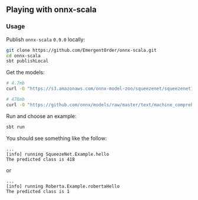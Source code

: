 ## Playing with onnx-scala

### Usage

Publish `onnx-scala` `0.9.0` locally:

```sh
git clone https://github.com/EmergentOrder/onnx-scala.git
cd onnx-scala
sbt publishLocal
```

Get the models:

```sh
# 4.7mb
curl -O "https://s3.amazonaws.com/onnx-model-zoo/squeezenet/squeezenet1.1/squeezenet1.1.onnx"

# 476mb
curl -O "https://github.com/onnx/models/raw/master/text/machine_comprehension/roberta/model/roberta-sequence-classification-9.onnx"
```

Run and choose an example:

```sh
sbt run
```

You should see something like the follow:

```
...
[info] running SqueezeNet.Example.hello
The predicted class is 418
```

or

```
...
[info] running Roberta.Example.robertaHello
The predicted class is 1
```
